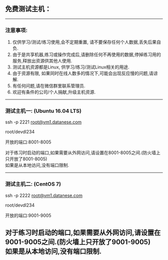 ## 免费测试主机：

---

### 注意事项:    
1. 仅供学习/测试/练习使用,会不定期重置, 请不要保存任何个人数据,丢失后果自负.  
2. 由于是共享机器,练习或操作完成后,请删除任何不再使用的数据,停掉练习用的服务,释放出资源供其他人使用.  
3. 测试主机资源都是Linux, 供学习/练习/测试Linux相关的用途.  
4. 由于资源有限, 如果同时在线人数多的情况下,可能会出现反应慢的问题,请谅解.  
5. 有任何问题,请在微信群里联系管理员.  
6. 欢迎有条件的公司/个人捐献,升级主机资源.

---

### 测试主机一: (Ubuntu 16.04 LTS)

ssh -p 2221 root@vm1.datanese.com

root/devdl234

开放的端口:8001-8005

对于练习时启动的端口,如果需要从外网访问,请设置在8001-8005之间.(防火墙上只开放了8001-8005)  
如果是从本地访问,没有端口限制.

---

### 测试主机二: (CentOS 7)

ssh -p 2222 root@vm1.datanese.com

root/devdl234

开放的端口:9001-9005

对于练习时启动的端口,如果需要从外网访问,请设置在9001-9005之间.(防火墙上只开放了9001-9005)  
如果是从本地访问,没有端口限制.
---